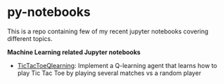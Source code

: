 # py-notebooks
This is a repo containing few of my recent jupyter notebooks covering different topics.

**Machine Learning related Jupyter notebooks**

* [TicTacToeQlearning](https://github.com/nicopi/ml-notebooks/blob/master/TicTacToeQlearning.ipynb): Implement a Q-learning agent that learns how to play Tic Tac Toe by playing several matches vs a random player

